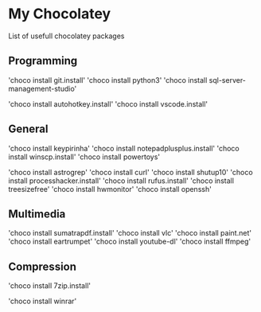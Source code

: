 # My Chocolatey
List of usefull chocolatey packages

## Programming
'choco install git.install'
'choco install python3'
'choco install sql-server-management-studio'

'choco install autohotkey.install'
'choco install vscode.install'

## General
'choco install keypirinha'
'choco install notepadplusplus.install'
'choco install winscp.install'
'choco install powertoys'

'choco install astrogrep'
'choco install curl'
'choco install shutup10'
'choco install processhacker.install'
'choco install rufus.install'
'choco install treesizefree'
'choco install hwmonitor'
'choco install openssh'


## Multimedia
'choco install sumatrapdf.install'
'choco install vlc'
'choco install paint.net'
'choco install eartrumpet'
'choco install youtube-dl'
'choco install ffmpeg'

## Compression
'choco install 7zip.install'

'choco install winrar'